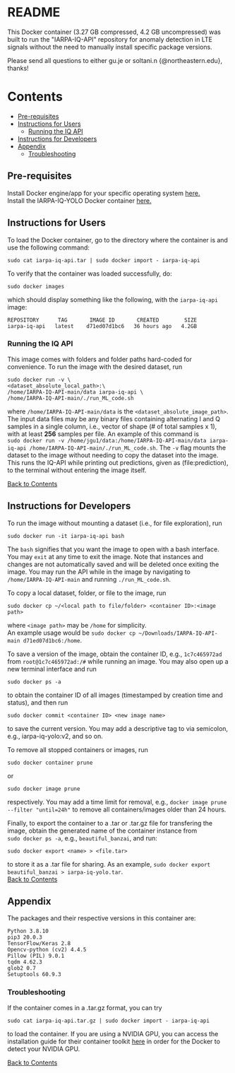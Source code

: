# README
This Docker container (3.27 GB compressed, 4.2 GB uncompressed) was built to run the "IARPA-IQ-API" repository for anomaly detection in LTE signals without the need to manually install specific package versions.
 
Please send all questions to either gu.je or soltani.n {@northeastern.edu}, thanks!

# Contents
* [Pre-requisites](#pre-requisites)
* [Instructions for Users](#instructions-for-users)
  * [Running the IQ API](#running-the-iq-api)
* [Instructions for Developers](#instructions-for-developers)
* [Appendix](#appendix)
  * [Troubleshooting](#troubleshooting)

## Pre-requisites
Install Docker engine/app for your specific operating system [here.](https://docs.docker.com/engine/install/)  
Install the IARPA-IQ-YOLO Docker container [here.](https://drive.google.com/file/d/1oEaHiV8m9kwwBo_Osz8eF8QzZzCcjHus/view?usp=sharing)

## Instructions for Users

To load the Docker container, go to the directory where the container is and use the following command:
~~~
sudo cat iarpa-iq-api.tar | sudo docker import - iarpa-iq-api
~~~
To verify that the container was loaded successfully, do:
~~~
sudo docker images
~~~
which should display something like the following, with the ```iarpa-iq-api``` image:
~~~
REPOSITORY      TAG       IMAGE ID       CREATED        SIZE
iarpa-iq-api   latest    d71ed07d1bc6   36 hours ago   4.2GB
~~~
### Running the IQ API  
This image comes with folders and folder paths hard-coded for convenience. To run the image with the desired dataset, run
~~~
sudo docker run -v \
<dataset_absolute_local_path>:\
/home/IARPA-IQ-API-main/data iarpa-iq-api \
/home/IARPA-IQ-API-main/./run_ML_code.sh
~~~
where ```/home/IARPA-IQ-API-main/data``` is the ```<dataset_absolute_image_path>```. The input data files may be any binary files containing alternating I and Q samples in a single column, i.e., vector of shape (# of total samples x 1), with at least **256** samples per file. An example of this command is  
```sudo docker run -v /home/jgu1/data:/home/IARPA-IQ-API-main/data iarpa-iq-api /home/IARPA-IQ-API-main/./run_ML_code.sh```. The ```-v``` flag mounts the dataset to the image without needing to copy the dataset into the image. This runs the IQ-API while printing out predictions, given as (file:prediction), to the terminal without entering the image itself.

[Back to Contents](#contents)
## Instructions for Developers
To run the image without mounting a dataset (i.e., for file exploration), run
~~~
sudo docker run -it iarpa-iq-api bash
~~~
The ```bash``` signifies that you want the image to open with a bash interface. You may ```exit``` at any time to exit the image. Note that instances and changes are not automatically saved and will be deleted once exiting the image. You may run the API while in the image by navigating to ```/home/IARPA-IQ-API-main``` and running ```./run_ML_code.sh```.

To copy a local dataset, folder, or file to the image, run
~~~
sudo docker cp ~/<local path to file/folder> <container ID>:<image path>
~~~
where ```<image path>``` may be ```/home``` for simplicity.  
An example usage would be ```sudo docker cp ~/Downloads/IARPA-IQ-API-main d71ed07d1bc6:/home```.

To save a version of the image, obtain the container ID, e.g., ```1c7c465972ad``` from ```root@1c7c465972ad:/#``` while running an image. You may also open up a new terminal interface and run
~~~
sudo docker ps -a
~~~
to obtain the container ID of all images (timestamped by creation time and status), and then run
~~~
sudo docker commit <container ID> <new image name>
~~~
to save the current version. You may add a descriptive tag to <new image name> via
semicolon, e.g., iarpa-iq-yolo:v2, and so on.

To remove all stopped containers or images, run
~~~
sudo docker container prune
~~~
or
~~~
sudo docker image prune
~~~
respectively. You may add a time limit for removal, e.g., ```docker image prune --filter "until=24h"``` to remove all containers/images older than 24 hours.
 
Finally, to export the container to a .tar or .tar.gz file for transfering the image, obtain the generated name of the container instance from  
```sudo docker ps -a```, e.g., ```beautiful_banzai```, and run:
~~~
sudo docker export <name> > <file.tar>
~~~
to store it as a .tar file for sharing. As an example, ```sudo docker export beautiful_banzai > iarpa-iq-yolo.tar```.  
[Back to Contents](#contents)
## Appendix
The packages and their respective versions in this container are:
~~~
Python 3.8.10
pip3 20.0.3
TensorFlow/Keras 2.8
Opencv-python (cv2) 4.4.5
Pillow (PIL) 9.0.1
tqdm 4.62.3
glob2 0.7
Setuptools 60.9.3
~~~

### Troubleshooting

If the container comes in a .tar.gz format, you can try
~~~
sudo cat iarpa-iq-api.tar.gz | sudo docker import - iarpa-iq-api
~~~
to load the container. If you are using a NVIDIA GPU, you can access the installation guide for their container toolkit [here](https://docs.nvidia.com/datacenter/cloud-native/container-toolkit/install-guide.html) in order for the Docker to detect your NVIDIA GPU.
 
[Back to Contents](#contents)
